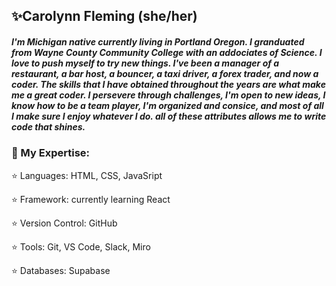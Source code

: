 ##  ✨Carolynn Fleming (she/her)

##### I'm Michigan native currently living in Portland Oregon. I granduated from Wayne County Community College with an addociates of Science. I love to push myself to try new things. I've been a manager of a restaurant, a bar host, a bouncer, a taxi driver, a forex trader, and now a coder. The skills that I have obtained throughout the years are what make me a great coder. I persevere through challenges, I'm open to new ideas, I know how to be a team player, I'm organized and consice, and most of all I make sure I enjoy whatever I do. all of these attributes allows me to write code that shines.

### 🌟 My Expertise:
⭐ Languages: HTML, CSS, JavaSript

⭐ Framework: currently learning React

⭐ Version Control: GitHub

⭐ Tools: Git, VS Code, Slack, Miro

⭐ Databases: Supabase


<!---
CarolynnFleming/CarolynnFleming is a ✨ special ✨ repository because its `README.md` (this file) appears on your GitHub profile.
You can click the Preview link to take a look at your changes.
--->
